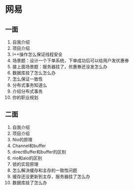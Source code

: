 # 网易

## 一面

1. 自我介绍
2. 项目介绍
3. I++操作怎么保证线程安全
4. 场景题：设计一个下单系统，下单成功后可以给用户发优惠券
5. 接上面场景题：服务器挂了，优惠券还没发怎么办
6. 数据库挂了怎么怎么办
7. 怎么保证一致性
8. 分布式事务知道么
9. 介绍分布式事务
10. 你的职业规划

## 二面

1. 自我介绍
2. 项目介绍
3. Nio的原理
4. Channel和buffer
5. directBuffer和buffer的区别
6. nio和aio的区别
7. 锁的实现原理
8. 怎么解决缓存和主存的一致性问题
9. 缓存还没更新到主存，服务器挂了怎么办
10. 数据库挂了怎么办